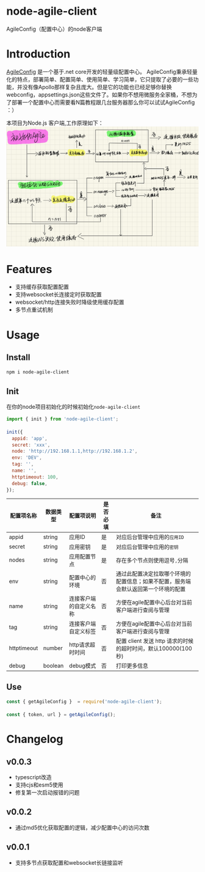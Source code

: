 # node-agile-client
AgileConfig（配置中心）的node客户端

# Introduction
[AgileConfig](https://github.com/dotnetcore/AgileConfig) 是一个基于.net core开发的轻量级配置中心。 AgileConfig秉承轻量化的特点，部署简单、配置简单、使用简单、学习简单，它只提取了必要的一些功能，并没有像Apollo那样复杂且庞大。但是它的功能也已经足够你替换webconfig，appsettings.json这些文件了。如果你不想用微服务全家桶，不想为了部署一个配置中心而需要看N篇教程跟几台服务器那么你可以试试AgileConfig ：）

本项目为Node.js 客户端,工作原理如下：
![](assets/README/img.jpg)

# Features
- 支持缓存获取配置配置
- 支持websocket长连接定时获取配置
- websocket/http连接失败时降级使用缓存配置
- 多节点重试机制
# Usage
## Install
```bash
npm i node-agile-client
```
## Init
在你的node项目初始化的时候初始化`node-agile-client`
```javascript
import { init } from 'node-agile-client';

init({
  appid: 'app',
  secret: 'xxx',
  node: 'http://192.168.1.1,http://192.168.1.2',
  env: 'DEV',
  tag: '',
  name: '',
  httptimeout: 100,
  debug: false,
});
```
|配置项名称|数据类型|配置项说明|是否必填|备注|
|--|--|--|--|--|
|appid|string|应用ID|是|对应后台管理中应用的`应用ID`|
|secret|string|应用密钥|是|对应后台管理中应用的`密钥`|
|nodes|string|应用配置节点|是|存在多个节点则使用逗号`,`分隔|
|env|string|配置中心的环境|否|通过此配置决定拉取哪个环境的配置信息；如果不配置，服务端会默认返回第一个环境的配置|
|name|string|连接客户端的自定义名称|否|方便在agile配置中心后台对当前客户端进行查阅与管理|
|tag|string|连接客户端自定义标签|否|方便在agile配置中心后台对当前客户端进行查阅与管理|
|httptimeout|number|http请求超时时间|否|配置 client 发送 http 请求的时候的超时时间，默认100000(100秒)|                                                   |
|debug|boolean|debug模式|否|打印更多信息|                                                   |

## Use
```javascript
const { getAgileConfig }  = require('node-agile-client');

const { token, url } = getAgileConfig();
```


# Changelog
## v0.0.3
- typescript改造
- 支持cjs和esm5使用
- 修复第一次启动报错的问题
## v0.0.2
- 通过md5优化获取配置的逻辑，减少配置中心的访问次数
## v0.0.1
- 支持多节点获取配置和websocket长链接监听
